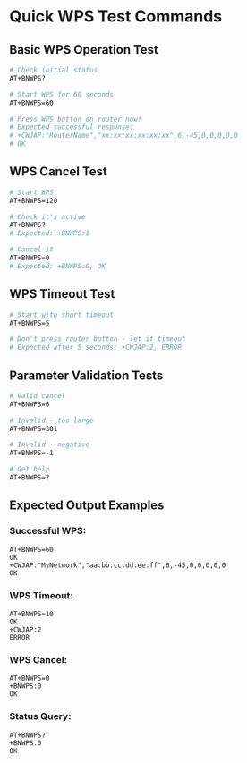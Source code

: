 # Quick WPS Test Commands

## Basic WPS Operation Test
```bash
# Check initial status
AT+BNWPS?

# Start WPS for 60 seconds
AT+BNWPS=60

# Press WPS button on router now!
# Expected successful response:
# +CWJAP:"RouterName","xx:xx:xx:xx:xx:xx",6,-45,0,0,0,0,0
# OK
```

## WPS Cancel Test
```bash
# Start WPS
AT+BNWPS=120

# Check it's active
AT+BNWPS?
# Expected: +BNWPS:1

# Cancel it
AT+BNWPS=0
# Expected: +BNWPS:0, OK
```

## WPS Timeout Test
```bash
# Start with short timeout
AT+BNWPS=5

# Don't press router button - let it timeout
# Expected after 5 seconds: +CWJAP:2, ERROR
```

## Parameter Validation Tests
```bash
# Valid cancel
AT+BNWPS=0

# Invalid - too large
AT+BNWPS=301

# Invalid - negative
AT+BNWPS=-1

# Get help
AT+BNWPS=?
```

## Expected Output Examples

### Successful WPS:
```
AT+BNWPS=60
OK
+CWJAP:"MyNetwork","aa:bb:cc:dd:ee:ff",6,-45,0,0,0,0,0
OK
```

### WPS Timeout:
```
AT+BNWPS=10
OK
+CWJAP:2
ERROR
```

### WPS Cancel:
```
AT+BNWPS=0
+BNWPS:0
OK
```

### Status Query:
```
AT+BNWPS?
+BNWPS:0
OK
```

